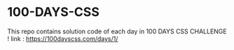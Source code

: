 # 100-DAYS-CSS

This repo contains solution code of each day in 100 DAYS CSS CHALLENGE !
link : https://100dayscss.com/days/1/
